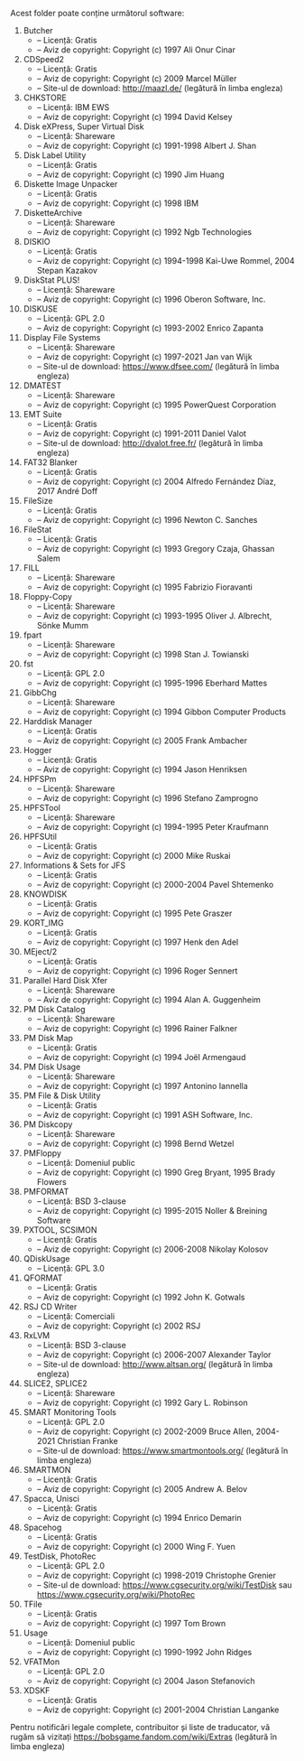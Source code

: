 Acest folder poate conține următorul software:

1. Butcher
   - – Licență: Gratis
   - – Aviz de copyright: Copyright (c) 1997 Ali Onur Cinar
2. CDSpeed2
   - – Licență: Gratis
   - – Aviz de copyright: Copyright (c) 2009 Marcel Müller
   - – Site-ul de download: http://maazl.de/ (legătură în limba engleza)
3. CHKSTORE
   - – Licență: IBM EWS
   - – Aviz de copyright: Copyright (c) 1994 David Kelsey
4. Disk eXPress, Super Virtual Disk
   - – Licență: Shareware
   - – Aviz de copyright: Copyright (c) 1991-1998 Albert J. Shan
5. Disk Label Utility
   - – Licență: Gratis
   - – Aviz de copyright: Copyright (c) 1990 Jim Huang
6. Diskette Image Unpacker
   - – Licență: Gratis
   - – Aviz de copyright: Copyright (c) 1998 IBM
7. DisketteArchive
   - – Licență: Shareware
   - – Aviz de copyright: Copyright (c) 1992 Ngb Technologies
8. DISKIO
   - – Licență: Gratis
   - – Aviz de copyright: Copyright (c) 1994-1998 Kai-Uwe Rommel, 2004 Stepan Kazakov
9. DiskStat PLUS!
   - – Licență: Shareware
   - – Aviz de copyright: Copyright (c) 1996 Oberon Software, Inc.
10. DISKUSE
    - – Licență: GPL 2.0
    - – Aviz de copyright: Copyright (c) 1993-2002 Enrico Zapanta
11. Display File Systems
    - – Licență: Shareware
    - – Aviz de copyright: Copyright (c) 1997-2021 Jan van Wijk
    - – Site-ul de download: https://www.dfsee.com/ (legătură în limba engleza)
12. DMATEST
    - – Licență: Shareware
    - – Aviz de copyright: Copyright (c) 1995 PowerQuest Corporation
13. EMT Suite
    - – Licență: Gratis
    - – Aviz de copyright: Copyright (c) 1991-2011 Daniel Valot
    - – Site-ul de download: http://dvalot.free.fr/ (legătură în limba engleza)
14. FAT32 Blanker
    - – Licență: Gratis
    - – Aviz de copyright: Copyright (c) 2004 Alfredo Fernández Díaz, 2017 André Doff
15. FileSize
    - – Licență: Gratis
    - – Aviz de copyright: Copyright (c) 1996 Newton C. Sanches
16. FileStat
    - – Licență: Gratis
    - – Aviz de copyright: Copyright (c) 1993 Gregory Czaja, Ghassan Salem
17. FILL
    - – Licență: Shareware
    - – Aviz de copyright: Copyright (c) 1995 Fabrizio Fioravanti
18. Floppy-Copy
    - – Licență: Shareware
    - – Aviz de copyright: Copyright (c) 1993-1995 Oliver J. Albrecht, Sönke Mumm
19. fpart
    - – Licență: Shareware
    - – Aviz de copyright: Copyright (c) 1998 Stan J. Towianski
20. fst
    - – Licență: GPL 2.0
    - – Aviz de copyright: Copyright (c) 1995-1996 Eberhard Mattes
21. GibbChg
    - – Licență: Shareware
    - – Aviz de copyright: Copyright (c) 1994 Gibbon Computer Products
22. Harddisk Manager
    - – Licență: Gratis
    - – Aviz de copyright: Copyright (c) 2005 Frank Ambacher
23. Hogger
    - – Licență: Gratis
    - – Aviz de copyright: Copyright (c) 1994 Jason Henriksen
24. HPFSPm
    - – Licență: Shareware
    - – Aviz de copyright: Copyright (c) 1996 Stefano Zamprogno
25. HPFSTool
    - – Licență: Shareware
    - – Aviz de copyright: Copyright (c) 1994-1995 Peter Kraufmann
26. HPFSUtil
    - – Licență: Gratis
    - – Aviz de copyright: Copyright (c) 2000 Mike Ruskai
27. Informations & Sets for JFS
    - – Licență: Gratis
    - – Aviz de copyright: Copyright (c) 2000-2004 Pavel Shtemenko
28. KNOWDISK
    - – Licență: Gratis
    - – Aviz de copyright: Copyright (c) 1995 Pete Graszer
29. KORT_IMG
    - – Licență: Gratis
    - – Aviz de copyright: Copyright (c) 1997 Henk den Adel
30. MEject/2
    - – Licență: Gratis
    - – Aviz de copyright: Copyright (c) 1996 Roger Sennert
31. Parallel Hard Disk Xfer
    - – Licență: Shareware
    - – Aviz de copyright: Copyright (c) 1994 Alan A. Guggenheim
32. PM Disk Catalog
    - – Licență: Shareware
    - – Aviz de copyright: Copyright (c) 1996 Rainer Falkner
33. PM Disk Map
    - – Licență: Gratis
    - – Aviz de copyright: Copyright (c) 1994 Joël Armengaud
34. PM Disk Usage
    - – Licență: Shareware
    - – Aviz de copyright: Copyright (c) 1997 Antonino Iannella
35. PM File & Disk Utility
    - – Licență: Gratis
    - – Aviz de copyright: Copyright (c) 1991 ASH Software, Inc.
36. PM Diskcopy
    - – Licență: Shareware
    - – Aviz de copyright: Copyright (c) 1998 Bernd Wetzel
37. PMFloppy
    - – Licență: Domeniul public
    - – Aviz de copyright: Copyright (c) 1990 Greg Bryant, 1995 Brady Flowers
38. PMFORMAT
    - – Licență: BSD 3-clause
    - – Aviz de copyright: Copyright (c) 1995-2015 Noller & Breining Software
39. PXTOOL, SCSIMON
    - – Licență: Gratis
    - – Aviz de copyright: Copyright (c) 2006-2008 Nikolay Kolosov
40. QDiskUsage
    - – Licență: GPL 3.0
41. QFORMAT
    - – Licență: Gratis
    - – Aviz de copyright: Copyright (c) 1992 John K. Gotwals
42. RSJ CD Writer
    - – Licență: Comerciali
    - – Aviz de copyright: Copyright (c) 2002 RSJ
43. RxLVM
    - – Licență: BSD 3-clause
    - – Aviz de copyright: Copyright (c) 2006-2007 Alexander Taylor
    - – Site-ul de download: http://www.altsan.org/ (legătură în limba engleza)
44. SLICE2, SPLICE2
    - – Licență: Shareware
    - – Aviz de copyright: Copyright (c) 1992 Gary L. Robinson
45. SMART Monitoring Tools
    - – Licență: GPL 2.0
    - – Aviz de copyright: Copyright (c) 2002-2009 Bruce Allen, 2004-2021 Christian Franke
    - – Site-ul de download: https://www.smartmontools.org/ (legătură în limba engleza)
46. SMARTMON
    - – Licență: Gratis
    - – Aviz de copyright: Copyright (c) 2005 Andrew A. Belov
47. Spacca, Unisci
    - – Licență: Gratis
    - – Aviz de copyright: Copyright (c) 1994 Enrico Demarin
48. Spacehog
    - – Licență: Gratis
    - – Aviz de copyright: Copyright (c) 2000 Wing F. Yuen
49. TestDisk, PhotoRec
    - – Licență: GPL 2.0
    - – Aviz de copyright: Copyright (c) 1998-2019 Christophe Grenier
    - – Site-ul de download: https://www.cgsecurity.org/wiki/TestDisk sau https://www.cgsecurity.org/wiki/PhotoRec
50. TFile
    - – Licență: Gratis
    - – Aviz de copyright: Copyright (c) 1997 Tom Brown
51. Usage
    - – Licență: Domeniul public
    - – Aviz de copyright: Copyright (c) 1990-1992 John Ridges
52. VFATMon
    - – Licență: GPL 2.0
    - – Aviz de copyright: Copyright (c) 2004 Jason Stefanovich
53. XDSKF
    - – Licență: Gratis
    - – Aviz de copyright: Copyright (c) 2001-2004 Christian Langanke

Pentru notificări legale complete, contribuitor și liste de traducator, vă rugăm să vizitați https://bobsgame.fandom.com/wiki/Extras (legătură în limba engleza)
